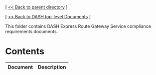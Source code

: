 [ [ << Back to parent directory](../README.md) ]

[ [ << Back to DASH top-level Documents](../../README.md#contents) ]

This folder contains DASH Express Route Gateway Service compliance requirements documents.

# Contents

| Document                                               | Description                                |
| ------------------------------------------------------ | ------------------------------------------ |
